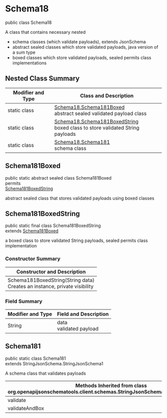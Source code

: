 # Schema18
public class Schema18<br>

A class that contains necessary nested
- schema classes (which validate payloads), extends JsonSchema
- abstract sealed classes which store validated payloads, java version of a sum type
- boxed classes which store validated payloads, sealed permits class implementations

## Nested Class Summary
| Modifier and Type | Class and Description |
| ----------------- | ---------------------- |
| static class | [Schema18.Schema181Boxed](#schema181boxed)<br> abstract sealed validated payload class |
| static class | [Schema18.Schema181BoxedString](#schema181boxedstring)<br> boxed class to store validated String payloads |
| static class | [Schema18.Schema181](#schema181)<br> schema class |

## Schema181Boxed
public static abstract sealed class Schema181Boxed<br>
permits<br>
[Schema181BoxedString](#schema181boxedstring)

abstract sealed class that stores validated payloads using boxed classes

## Schema181BoxedString
public static final class Schema181BoxedString<br>
extends [Schema181Boxed](#schema181boxed)

a boxed class to store validated String payloads, sealed permits class implementation

### Constructor Summary
| Constructor and Description |
| --------------------------- |
| Schema181BoxedString(String data)<br>Creates an instance, private visibility |

### Field Summary
| Modifier and Type | Field and Description |
| ----------------- | ---------------------- |
| String | data<br>validated payload |

## Schema181
public static class Schema181<br>
extends StringJsonSchema.StringJsonSchema1

A schema class that validates payloads

| Methods Inherited from class org.openapijsonschematools.client.schemas.StringJsonSchema.StringJsonSchema1 |
| ------------------------------------------------------------------ |
| validate                                                           |
| validateAndBox                                                     |
